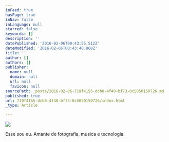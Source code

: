 ```yaml
---
inFeed: true
hasPage: true
inNav: false
inLanguage: null
starred: false
keywords: []
description: ''
datePublished: '2016-02-06T00:43:55.512Z'
dateModified: '2016-02-06T00:43:40.860Z'
title: ''
author: []
authors: []
publisher:
  name: null
  domain: null
  url: null
  favicon: null
sourcePath: _posts/2016-02-06-719f4155-dcb8-4f40-bf73-0c5050150726.md
published: true
url: 719f4155-dcb8-4f40-bf73-0c5050150726/index.html
_type: Article

---
```

![](https://the-grid-user-content.s3-us-west-2.amazonaws.com/95782e9d-b5a1-4212-9d87-757f77064a3e.png)

Esse sou eu. Amante de fotografia, musica e tecnologia.